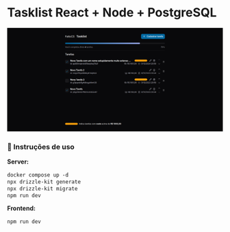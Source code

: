 # Tasklist React + Node + PostgreSQL

![Task List](docs/image.png)

### 🚀 Instruções de uso

**Server:**

```
docker compose up -d
npx drizzle-kit generate
npx drizzle-kit migrate
npm run dev
```

**Frontend:**

```
npm run dev
```

